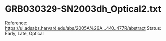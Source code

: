 # GRB030329-SN2003dh_Optical2.txt

Reference: https://ui.adsabs.harvard.edu/abs/2005A%26A...440..477R/abstract
Status: Early, Late, Optical